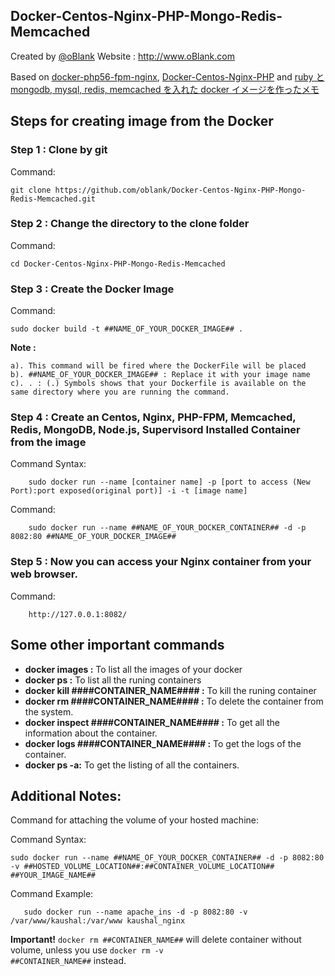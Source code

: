 Docker-Centos-Nginx-PHP-Mongo-Redis-Memcached
---------------------

Created by [@oBlank](http://twitter.com/oBlank)
Website : http://www.oBlank.com

Based on [docker-php56-fpm-nginx](https://github.com/CrakLabs/docker-php56-fpm-nginx), [Docker-Centos-Nginx-PHP](https://github.com/kaushalkishorejaiswal/Docker-Centos-Nginx-PHP) and [ruby と mongodb, mysql, redis, memcached を入れた docker イメージを作ったメモ](http://blog.livedoor.jp/sonots/archives/36644307.html)

## Steps for creating image from the Docker

### Step 1 : Clone by git

Command:

    git clone https://github.com/oblank/Docker-Centos-Nginx-PHP-Mongo-Redis-Memcached.git

### Step 2 : Change the directory to the clone folder

Command:

    cd Docker-Centos-Nginx-PHP-Mongo-Redis-Memcached


### Step 3 : Create the Docker Image

Command:

    sudo docker build -t ##NAME_OF_YOUR_DOCKER_IMAGE## .

**Note :**

    a). This command will be fired where the DockerFile will be placed
    b). ##NAME_OF_YOUR_DOCKER_IMAGE## : Replace it with your image name
    c). . : (.) Symbols shows that your Dockerfile is available on the same directory where you are running the command.


### Step 4 : Create an Centos, Nginx, PHP-FPM, Memcached, Redis, MongoDB, Node.js, Supervisord Installed Container from the image

Command Syntax:
    
        sudo docker run --name [container name] -p [port to access (New Port):port exposed(original port)] -i -t [image name]

Command:
        
        sudo docker run --name ##NAME_OF_YOUR_DOCKER_CONTAINER## -d -p 8082:80 ##NAME_OF_YOUR_DOCKER_IMAGE##

### Step 5 :  Now you can access your Nginx container from your web browser.

Command:
    
        http://127.0.0.1:8082/

## Some other important commands

+ **docker images :** To list all the images of your docker
+ **docker ps :** To list all the runing containers
+ **docker kill ####CONTAINER_NAME#### :** To kill the runing container</li>
+ **docker rm ####CONTAINER_NAME#### :** To delete the container from the system.
+ **docker inspect ####CONTAINER_NAME#### :** To get all the information about the container.
+ **docker logs ####CONTAINER_NAME#### :** To get the logs of the container.
+ **docker ps -a:** To get the listing of all the containers.

## Additional Notes:

Command for attaching the volume of your hosted machine:

Command Syntax:

    sudo docker run --name ##NAME_OF_YOUR_DOCKER_CONTAINER## -d -p 8082:80 -v ##HOSTED_VOLUME_LOCATION##:##CONTAINER_VOLUME_LOCATION## ##YOUR_IMAGE_NAME##


Command Example:
   
       sudo docker run --name apache_ins -d -p 8082:80 -v /var/www/kaushal:/var/www kaushal_nginx

**Important!** <code>docker rm ##CONTAINER_NAME##</code> will delete container without volume, unless you use <code>docker rm -v ##CONTAINER_NAME##</code> instead.
